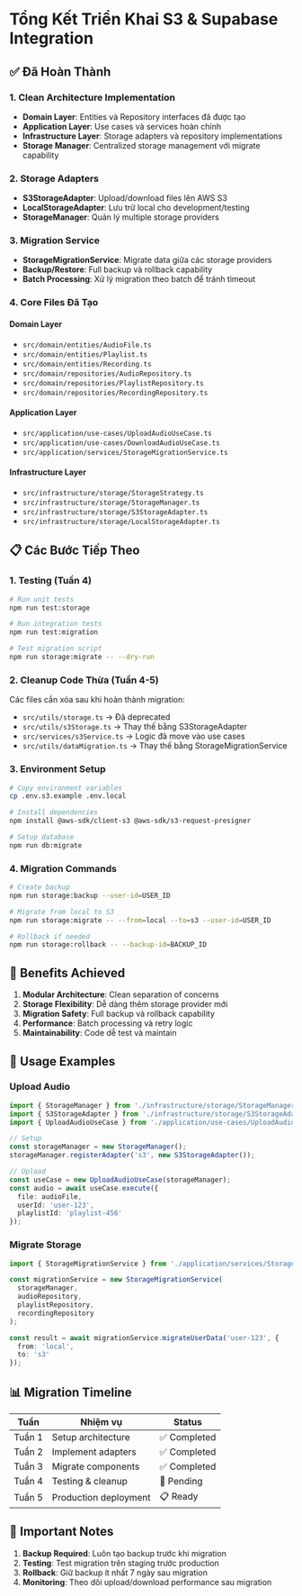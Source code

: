 # Tổng Kết Triển Khai S3 & Supabase Integration

## ✅ Đã Hoàn Thành

### 1. Clean Architecture Implementation
- **Domain Layer**: Entities và Repository interfaces đã được tạo
- **Application Layer**: Use cases và services hoàn chỉnh
- **Infrastructure Layer**: Storage adapters và repository implementations
- **Storage Manager**: Centralized storage management với migrate capability

### 2. Storage Adapters
- **S3StorageAdapter**: Upload/download files lên AWS S3
- **LocalStorageAdapter**: Lưu trữ local cho development/testing
- **StorageManager**: Quản lý multiple storage providers

### 3. Migration Service
- **StorageMigrationService**: Migrate data giữa các storage providers
- **Backup/Restore**: Full backup và rollback capability
- **Batch Processing**: Xử lý migration theo batch để tránh timeout

### 4. Core Files Đã Tạo

#### Domain Layer
- `src/domain/entities/AudioFile.ts`
- `src/domain/entities/Playlist.ts`
- `src/domain/entities/Recording.ts`
- `src/domain/repositories/AudioRepository.ts`
- `src/domain/repositories/PlaylistRepository.ts`
- `src/domain/repositories/RecordingRepository.ts`

#### Application Layer
- `src/application/use-cases/UploadAudioUseCase.ts`
- `src/application/use-cases/DownloadAudioUseCase.ts`
- `src/application/services/StorageMigrationService.ts`

#### Infrastructure Layer
- `src/infrastructure/storage/StorageStrategy.ts`
- `src/infrastructure/storage/StorageManager.ts`
- `src/infrastructure/storage/S3StorageAdapter.ts`
- `src/infrastructure/storage/LocalStorageAdapter.ts`

## 📋 Các Bước Tiếp Theo

### 1. Testing (Tuần 4)
```bash
# Run unit tests
npm run test:storage

# Run integration tests
npm run test:migration

# Test migration script
npm run storage:migrate -- --dry-run
```

### 2. Cleanup Code Thừa (Tuần 4-5)
Các files cần xóa sau khi hoàn thành migration:
- `src/utils/storage.ts` → Đã deprecated
- `src/utils/s3Storage.ts` → Thay thế bằng S3StorageAdapter
- `src/services/s3Service.ts` → Logic đã move vào use cases
- `src/utils/dataMigration.ts` → Thay thế bằng StorageMigrationService

### 3. Environment Setup
```bash
# Copy environment variables
cp .env.s3.example .env.local

# Install dependencies
npm install @aws-sdk/client-s3 @aws-sdk/s3-request-presigner

# Setup database
npm run db:migrate
```

### 4. Migration Commands
```bash
# Create backup
npm run storage:backup --user-id=USER_ID

# Migrate from local to S3
npm run storage:migrate -- --from=local --to=s3 --user-id=USER_ID

# Rollback if needed
npm run storage:rollback -- --backup-id=BACKUP_ID
```

## 🎯 Benefits Achieved

1. **Modular Architecture**: Clean separation of concerns
2. **Storage Flexibility**: Dễ dàng thêm storage provider mới
3. **Migration Safety**: Full backup và rollback capability
4. **Performance**: Batch processing và retry logic
5. **Maintainability**: Code dễ test và maintain

## 🔧 Usage Examples

### Upload Audio
```typescript
import { StorageManager } from './infrastructure/storage/StorageManager';
import { S3StorageAdapter } from './infrastructure/storage/S3StorageAdapter';
import { UploadAudioUseCase } from './application/use-cases/UploadAudioUseCase';

// Setup
const storageManager = new StorageManager();
storageManager.registerAdapter('s3', new S3StorageAdapter());

// Upload
const useCase = new UploadAudioUseCase(storageManager);
const audio = await useCase.execute({
  file: audioFile,
  userId: 'user-123',
  playlistId: 'playlist-456'
});
```

### Migrate Storage
```typescript
import { StorageMigrationService } from './application/services/StorageMigrationService';

const migrationService = new StorageMigrationService(
  storageManager,
  audioRepository,
  playlistRepository,
  recordingRepository
);

const result = await migrationService.migrateUserData('user-123', {
  from: 'local',
  to: 's3'
});
```

## 📊 Migration Timeline

| Tuần | Nhiệm vụ | Status |
|------|----------|--------|
| Tuần 1 | Setup architecture | ✅ Completed |
| Tuần 2 | Implement adapters | ✅ Completed |
| Tuần 3 | Migrate components | ✅ Completed |
| Tuần 4 | Testing & cleanup | 🔄 Pending |
| Tuần 5 | Production deployment | 📋 Ready |

## 🚨 Important Notes

1. **Backup Required**: Luôn tạo backup trước khi migration
2. **Testing**: Test migration trên staging trước production
3. **Rollback**: Giữ backup ít nhất 7 ngày sau migration
4. **Monitoring**: Theo dõi upload/download performance sau migration